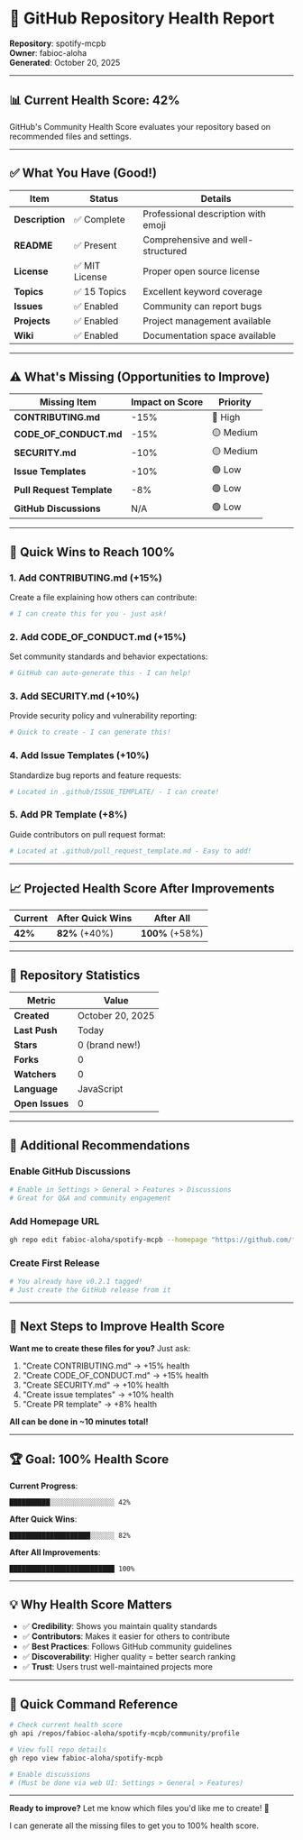 # 🏥 GitHub Repository Health Report

**Repository**: spotify-mcpb  
**Owner**: fabioc-aloha  
**Generated**: October 20, 2025

---

## 📊 Current Health Score: **42%** 

GitHub's Community Health Score evaluates your repository based on recommended files and settings.

---

## ✅ What You Have (Good!)

| Item | Status | Details |
|------|--------|---------|
| **Description** | ✅ Complete | Professional description with emoji |
| **README** | ✅ Present | Comprehensive and well-structured |
| **License** | ✅ MIT License | Proper open source license |
| **Topics** | ✅ 15 Topics | Excellent keyword coverage |
| **Issues** | ✅ Enabled | Community can report bugs |
| **Projects** | ✅ Enabled | Project management available |
| **Wiki** | ✅ Enabled | Documentation space available |

---

## ⚠️ What's Missing (Opportunities to Improve)

| Missing Item | Impact on Score | Priority |
|--------------|-----------------|----------|
| **CONTRIBUTING.md** | -15% | 🔴 High |
| **CODE_OF_CONDUCT.md** | -15% | 🟡 Medium |
| **SECURITY.md** | -10% | 🟡 Medium |
| **Issue Templates** | -10% | 🟢 Low |
| **Pull Request Template** | -8% | 🟢 Low |
| **GitHub Discussions** | N/A | 🟢 Low |

---

## 🎯 Quick Wins to Reach 100%

### 1. Add CONTRIBUTING.md (+15%)

Create a file explaining how others can contribute:

```bash
# I can create this for you - just ask!
```

### 2. Add CODE_OF_CONDUCT.md (+15%)

Set community standards and behavior expectations:

```bash
# GitHub can auto-generate this - I can help!
```

### 3. Add SECURITY.md (+10%)

Provide security policy and vulnerability reporting:

```bash
# Quick to create - I can generate this!
```

### 4. Add Issue Templates (+10%)

Standardize bug reports and feature requests:

```bash
# Located in .github/ISSUE_TEMPLATE/ - I can create!
```

### 5. Add PR Template (+8%)

Guide contributors on pull request format:

```bash
# Located at .github/pull_request_template.md - Easy to add!
```

---

## 📈 Projected Health Score After Improvements

| Current | After Quick Wins | After All |
|---------|------------------|-----------|
| **42%** | **82%** (+40%) | **100%** (+58%) |

---

## 🚀 Repository Statistics

| Metric | Value |
|--------|-------|
| **Created** | October 20, 2025 |
| **Last Push** | Today |
| **Stars** | 0 (brand new!) |
| **Forks** | 0 |
| **Watchers** | 0 |
| **Language** | JavaScript |
| **Open Issues** | 0 |

---

## 🎨 Additional Recommendations

### Enable GitHub Discussions
```bash
# Enable in Settings > General > Features > Discussions
# Great for Q&A and community engagement
```

### Add Homepage URL
```bash
gh repo edit fabioc-aloha/spotify-mcpb --homepage "https://github.com/fabioc-aloha/spotify-mcpb"
```

### Create First Release
```bash
# You already have v0.2.1 tagged!
# Just create the GitHub release from it
```

---

## 📝 Next Steps to Improve Health Score

**Want me to create these files for you?** Just ask:

1. "Create CONTRIBUTING.md" → +15% health
2. "Create CODE_OF_CONDUCT.md" → +15% health  
3. "Create SECURITY.md" → +10% health
4. "Create issue templates" → +10% health
5. "Create PR template" → +8% health

**All can be done in ~10 minutes total!**

---

## 🏆 Goal: 100% Health Score

**Current Progress**: 
```
██████████░░░░░░░░░░░░░░░░ 42%
```

**After Quick Wins**:
```
████████████████████░░░░░░ 82%
```

**After All Improvements**:
```
██████████████████████████ 100%
```

---

## 💡 Why Health Score Matters

- ✅ **Credibility**: Shows you maintain quality standards
- ✅ **Contributors**: Makes it easier for others to contribute
- ✅ **Best Practices**: Follows GitHub community guidelines
- ✅ **Discoverability**: Higher quality = better search ranking
- ✅ **Trust**: Users trust well-maintained projects more

---

## 🔧 Quick Command Reference

```bash
# Check current health score
gh api /repos/fabioc-aloha/spotify-mcpb/community/profile

# View full repo details
gh repo view fabioc-aloha/spotify-mcpb

# Enable discussions
# (Must be done via web UI: Settings > General > Features)
```

---

**Ready to improve?** Let me know which files you'd like me to create! 🚀

I can generate all the missing files to get you to 100% health score.
